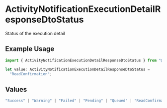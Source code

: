 # ActivityNotificationExecutionDetailResponseDtoStatus

Status of the execution detail

## Example Usage

```typescript
import { ActivityNotificationExecutionDetailResponseDtoStatus } from "@novu/api/models/components";

let value: ActivityNotificationExecutionDetailResponseDtoStatus =
  "ReadConfirmation";
```

## Values

```typescript
"Success" | "Warning" | "Failed" | "Pending" | "Queued" | "ReadConfirmation"
```